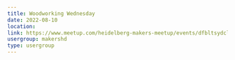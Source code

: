 ```yaml
---
title: Woodworking Wednesday
date: 2022-08-10
location: 
link: https://www.meetup.com/heidelberg-makers-meetup/events/dfbltsydclbnb/
usergroup: makershd
type: usergroup
---
```

